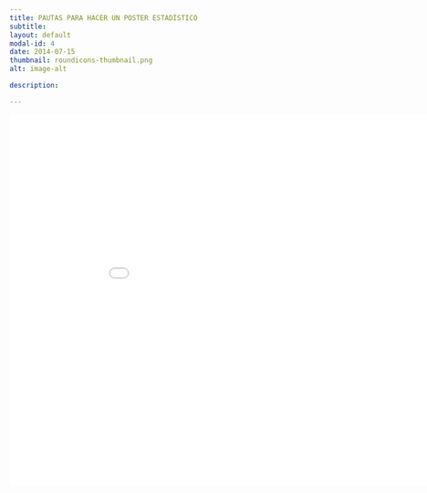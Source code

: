```yaml
---
title: PAUTAS PARA HACER UN POSTER ESTADÍSTICO
subtitle: 
layout: default
modal-id: 4
date: 2014-07-15
thumbnail: roundicons-thumbnail.png
alt: image-alt

description: 

---
```

<html>
<body>
<embed src="img/guia.pdf" width="950" height="650">
</body>
</html>



